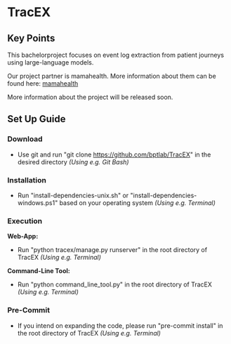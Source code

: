 # TracEX


## Key Points

This bachelorproject focuses on event log extraction from patient journeys using large-language models.

Our project partner is mamahealth. More information about them can be found here: [mamahealth](https://www.mamahealth.io/)

More information about the project will be released soon.


## Set Up Guide

### Download

- Use git and run "git clone https://github.com/bptlab/TracEX" in the desired directory _(Using e.g. Git Bash)_

### Installation

- Run "install-dependencies-unix.sh" or "install-dependencies-windows.ps1" based on your operating system _(Using e.g. Terminal)_

### Execution

**Web-App:**
- Run "python tracex/manage.py runserver" in the root directory of TracEX _(Using e.g. Terminal)_

**Command-Line Tool:**
- Run "python command_line_tool.py" in the root directory of TracEX _(Using e.g. Terminal)_

### Pre-Commit

- If you intend on expanding the code, please run "pre-commit install" in the root directory of TracEX _(Using e.g. Terminal)_
